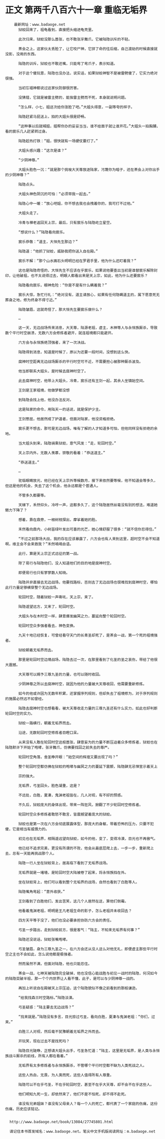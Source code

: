 # 正文 第两千八百六十一章 重临无垢界
        最新网址：www.badaoge.net
          狱蛟回来了，祖龟看到，直接把头缩进龟壳里。
      
          此次归来，狱蛟没那么嚣张，也不敢张牙舞爪，它被陆隐训斥的不轻。
      
          茶会之上，这家伙太丢脸了，让它咬尸神，它拼了命的往后缩，自己渡劫的时候直接就没影，没用的东西。
      
          陆隐的训斥，狱蛟也不敢还嘴，只能弯了弯爪子，表示知道。
      
          对于这个傻玩意，陆隐也没办法，说实话，如果狱蛟神智不是被雷劈傻了，它实力绝对很强。
      
          当初忘墟神都说过这家伙防御很厉害。
      
          没猜错，它就是被雷主劈的，能挨雷主劈而不死，本身就说明问题。
      
          “怎么样，小七，姐这次给你涨脸了吧。”大姐头得意，一副等夸的样子。
      
          陆隐赶紧马屁送上，拍的大姐头很是舒畅。
      
          “这种事以后就喊姐，姐帮你办的妥妥当当，谁不给面子就让谁开花。”大姐头一拍胸脯，看的宸乐几人赶紧转过身。
      
          陆隐趁热打铁：“姐，很快就有一场硬仗要打了。”
      
          大姐头感兴趣：“这次是谁？”
      
          “少阴神尊。”
      
          大姐头脸色一沉：“就是那个挑唆大天尊放逐陆家，污蔑你为暗子，还在茶会上对你出手的少阴神尊？”
      
          陆隐点头。
      
          大姐头神色阴沉的可怕：“必须带我一起去。”
      
          陆隐心中一暖：“放心吧姐，你不想去我也会拽着你的，我可打不过他。”
      
          大姐头走了。
      
          冷青与禅老返回天上宗，最后，只有宸乐与陆隐屹立星空。
      
          “想说什么？”陆隐看向宸乐。
      
          宸乐恭敬：“道主，大恒先生那边？”
      
          陆隐道：“他抓了狱蛟，威胁我把你送入自在殿。”
      
          宸乐不解：“那个山水画石头明明已经在罗君手里，他为什么还盯着我？”
      
          这也是陆隐奇怪的，大恒先生不应该在乎宸乐，如果说他要查出当初是谁替宸乐解除封印，让他破祖，也不太说得过去，明眼人都看出来是天上宗，如此，他为什么还要宸乐？
      
          陆隐看向宸乐，眼神危险：“你是不是有什么瞒着我？”
      
          宸乐大惊，急忙行礼：“绝对没有，道主请放心，如果有任何隐瞒道主的，属下愿意死无葬身之地，修为终身不得寸近。”
      
          陆隐皱眉，这就奇怪了，那大恒先生要宸乐做什么？
      
          …
      
          这一天，无边战场传来消息，大天尊，陆源老祖，虚主，木神等人与永恒族厮杀，导致数个平行时空崩溃，无数六方会修炼者避开，就连祖境都只能避开。
      
          六方会与永恒族绝顶强者，来了一次决战。
      
          陆隐得到消息，知道是时候了，原以为还要一段时间，没想到这么快。
      
          腐神时空距离无边战场厮杀的平行时空可不近，不需要担心被那种厮杀波及。
      
          他当即联系大姐头，是时候去腐神时空了。
      
          此去腐神时空，他带上大姐头，冷青，宸乐还有王剑一起，其余人坐镇始空间。
      
          王剑是王家祖境，他做梦都没想
      
          到陆隐会找上他，他没办法反对。
      
          这是陆家的命令，用陆天一的话说，就是保护少主。
      
          王剑憋屈，他居然成了护道者，但面对陆家，他没资格拒绝。
      
          宸乐更不想去，那可是无边战场，唯有了解的人才知道多可怕，但他同样没有拒绝的余地。
      
          当大姐头到来，陆隐骑乘狱蛟，意气风发：“走，轮回时空。”
      
          天上宗内外，无数人羡慕，崇敬的看着：“恭送道主。”
      
          “恭送道主。”
      
          …
      
          驼临眼睛放光，他已经在天上宗外等候数月，接下来依然要等候，他不知道会等多久，但这是他的机会，失去了这个机会，他永远都是个普通人。
      
          不管多久都要等。
      
          天梯下，禾然仰头，冷哼一声，这都多久了，这个陆隐居然丝毫没有别的想法，难道她魅力下降了？
      
          想着，靠在鼎旁，一根树枝探出，摩挲着她的脸。
      
          禾然看向鼎内，小树苗绿叶发出可喜的光芒，她心情舒服了很多：“就不信你忍得住。”
      
          “不过之前那场大战，我的存在应该暴露了，六方会也有人来到这里，超时空不会不知道啊，维主会不会来救我？”禾然喃喃自语。
      
          此行，算是天上宗正式远征的第一战。
      
          除了易行与陆隐他们，没人知道他们的目的地是腐神时空。
      
          即便易行也只有寥寥数人知晓。
      
          陆隐并非直接去无边战场，他要找路标，否则去了无边战场也很难找到腐神时空，哪怕此行力量足够横穿整个无边战场。
      
          轮回时空，随着狱蛟一声嘶吼，天上宗，来了。
      
          陆隐遥望远方，又来了，轮回时空。
      
          大姐头与在木时空一样，肆意爆发幽冥之力，蔓延向整个轮回时空。
      
          轮回时空众多强者看去，神色变换。
      
          九天十地已经恢复，可曾经看守天门的长青圣却死了，是茶会一战，第一个死的祖境强者。
      
          狱蛟朝着无垢界而去。
      
          那里是轮回时空边境战场，陆隐去过一次，在那里看到了化圣的圣之哀伤，带给了他很大震撼。
      
          大天尊可以赐予三尊九圣的力量，也可以随时收回。
      
          少阴神尊之所以去腐神时空，就因为他的力量被大天尊收回，他需要重新修炼。
      
          如今的他或许因为无数年积累，还掌握序列规则，但却失去了祖境修为，对于序列规则的施展必然远不如曾经。
      
          陆隐去腐神时空也想看看，被大天尊收走力量的三尊九圣还有什么实力，如此也好判断轮回时空的实力。
      
          狱蛟一路横行，朝着无垢界而去。
      
          沿途，无数轮回时空修炼者目瞪口呆。
      
          从来没有人敢在轮回时空这般嚣张，肆意妄为的力量不断压迫着众多修炼者，狱蛟也在陆隐默许下开始了咆哮，张牙舞爪，仿佛要找回之前失去的尊严。
      
          轮回时空角落，舍圣睁开眼：“始空间的辉煌又要出现了吗？”
      
          整个轮回时空都仿佛在狱蛟的咆哮与幽冥之力的蔓延下震颤，陆隐肆无忌惮宣示着天上
      
          宗的强大。
      
          无垢界，弓圣回头，脸色凝重，这是？
      
          不远处，白胜，夏溱，鬼渊老祖皆在，几人对视，有不好的预感。
      
          不久后，狱蛟庞大的身体出现，带来一阵狂风，掀翻了不少轮回时空修炼者。
      
          轮回时空众多修炼者敢怒不敢言，皆震撼望着庞大的狱蛟。
      
          狱蛟也是第一次在六方会彻底展露体型，那庞大的身躯，带着恐怖的压力，只要不犯傻，它是相当有威慑力的。
      
          初见也在无垢界，相隔遥远望向狱蛟，如今的他，变了，变得冷漠，目光也不再傲气。
      
          他已经不追求完美，更没有所谓的不败，他会从最底层爬上去，一步一步，重新爬上去，总有一天能再挑战那个人。
      
          陆隐一行人坐在狱蛟背上，居高临下看到了无垢界战场。
      
          无垢界就是一堵墙，是轮回时空大陆被卷了起来，将永恒族挡在外。
      
          坐在狱蛟背上，他们可以看到整个无垢界的战场，自然也看到了白胜等人。
      
          陆隐嘴角弯起：“意外收获。”
      
          王剑看到了白胜他们，发出苦笑，这几个人居然在这，算他们倒霉。
      
          他看着鬼渊老祖，明明是王凡老祖生命的影子，怎么老祖并未收回去？
      
          四方天平等于没了，他们也没必要承担协防六方会的责任。
      
          弓圣一步踏出，走到狱蛟前方，很是客气：“陆主，不知来无垢界有何事？”
      
          陆隐还没说话，狱蛟张嘴咆哮。
      
          弓圣皱眉，身为三尊九圣之一，在六方会还从没人这么对他无礼，即便虚主那些平行时空之主也不会如此，怎么说他都是极强者。
      
          然而虽然不满，但面对陆隐，他也只能忍住。
      
          茶会一战，七神天被陆隐完全破掉，他也没信心能战胜与初见一战时的陆隐，何况如今的陆隐突破半祖，那一个个内世界让人看不懂，此子，是可以与少阴神尊一战的。
      
          再加上听说自在殿被天上宗压迫，这个陆隐貌似不像之前看到的那般谦逊。
      
          “给我找森兰时空路标。”陆隐淡漠。
      
          弓圣疑惑：“陆主要去无边战场？”
      
          “找来就是。”陆隐没有多言，目光掠过弓圣，看向白胜，夏溱与鬼渊老祖：“你们，过来。”
      
          白胜三人对视，然后毫不犹豫朝着无垢界之外而去。
      
          开玩笑，现在过去不是找死吗？
      
          陆隐目光陡睁，正想请大姐头出手，弓圣急忙道：“陆主，这里是无垢界，是人类与永恒族战斗厮杀的前线，所有人都在看着。”
      
          无垢界有太多修炼者与永恒族厮杀，不管哪个平行时空都不缺为人类死战之人。
      
          这些人热血，无畏，为人类而死，这些人值得所有人尊重。
      
          陆隐可以不在乎弓圣，不在乎轮回时空，甚至不在乎大天尊，却不会不在乎这些人。
      
          他们明知九死一生，却依然来了，他们不是不怕死，却不得不赴死。
      
          谁没有兄弟姐妹？谁没有父母亲人？每一个人的死亡，都代表了一个家庭的伤痛，这份伤痛，历史应该铭记。
      
      
      http://www.badaoge.net/book/13084/27745801.html
      
      请记住本书首发域名：www.badaoge.net。笔尖中文手机版阅读网址：m.badaoge.net